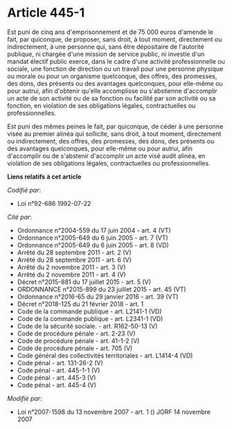 # Article 445-1

Est puni de cinq ans d'emprisonnement et de 75 000 euros d'amende le fait, par quiconque, de proposer, sans droit, à tout
moment, directement ou indirectement, à une personne qui, sans être dépositaire de l'autorité publique, ni chargée d'une
mission de service public, ni investie d'un mandat électif public exerce, dans le cadre d'une activité professionnelle ou
sociale, une fonction de direction ou un travail pour une personne physique ou morale ou pour un organisme quelconque, des
offres, des promesses, des dons, des présents ou des avantages quelconques, pour elle-même ou pour autrui, afin d'obtenir
qu'elle accomplisse ou s'abstienne d'accomplir un acte de son activité ou de sa fonction ou facilité par son activité ou sa
fonction, en violation de ses obligations légales, contractuelles ou professionnelles.

Est puni des mêmes peines le fait, par quiconque, de céder à une personne visée au premier alinéa qui sollicite, sans droit,
à tout moment, directement ou indirectement, des offres, des promesses, des dons, des présents ou des avantages quelconques,
pour elle-même ou pour autrui, afin d'accomplir ou de s'abstenir d'accomplir un acte visé audit alinéa, en violation de ses
obligations légales, contractuelles ou professionnelles.

**Liens relatifs à cet article**

_Codifié par_:

  - Loi n°92-686 1992-07-22

_Cité par_:

  - Ordonnance n°2004-559 du 17 juin 2004 - art. 4 (VT)
  - Ordonnance n°2005-649 du 6 juin 2005 - art. 7 (VT)
  - Ordonnance n°2005-649 du 6 juin 2005 - art. 8 (VD)
  - Arrêté du 28 septembre 2011 - art. 2 (V)
  - Arrêté du 28 septembre 2011 - art. 6 (V)
  - Arrêté du 2 novembre 2011 - art. 3 (V)
  - Arrêté du 2 novembre 2011 - art. 4 (V)
  - Décret n°2015-881 du 17 juillet 2015 - art. 5 (V)
  - ORDONNANCE n°2015-899 du 23 juillet 2015 - art. 45 (VT)
  - Ordonnance n°2016-65 du 29 janvier 2016 - art. 39 (VT)
  - Décret n°2018-125 du 21 février 2018 - art. 1
  - Code de la commande publique - art. L2141-1 (VD)
  - Code de la commande publique - art. L2341-1 (VD)
  - Code de la sécurité sociale. - art. R162-50-13 (V)
  - Code de procédure pénale - art. 2-23 (V)
  - Code de procédure pénale - art. 41-1-2 (V)
  - Code de procédure pénale - art. 705 (V)
  - Code général des collectivités territoriales - art. L1414-4 (VD)
  - Code pénal - art. 131-26-2 (V)
  - Code pénal - art. 445-1-1 (V)
  - Code pénal - art. 445-3 (V)
  - Code pénal - art. 445-4 (V)

_Modifié par_:

  - Loi n°2007-1598 du 13 novembre 2007 - art. 1 () JORF 14 novembre 2007
